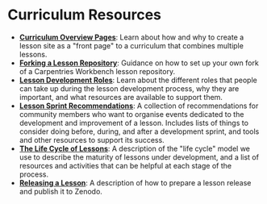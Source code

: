 # Curriculum Resources 

* [**Curriculum Overview Pages**](workshop-overview-lessons.md): Learn about how and why to create a lesson site as a "front page" to a curriculum that combines multiple lessons.
* [**Forking a Lesson Repository**](lesson-forks.md): Guidance on how to set up your own fork of a Carpentries Workbench lesson repository.
* [**Lesson Development Roles**](lesson-development-roles.md): Learn about the different roles that people can take up during the lesson development process, why they are important, and what resources are available to support them.
* [**Lesson Sprint Recommendations**](lesson-sprint-recommendations.md): A collection of recommendations for community members who want to organise events dedicated to the development and improvement of a lesson. Includes lists of things to consider doing before, during, and after a development sprint, and tools and other resources to support its success.
* [**The Life Cycle of Lessons**](lesson-life-cycle.md): A description of the "life cycle" model we use to describe the maturity of lessons under development, and a list of resources and activities that can be helpful at each stage of the process.
* [**Releasing a Lesson**](lesson-release.md): A description of how to prepare a lesson release and publish it to Zenodo.

